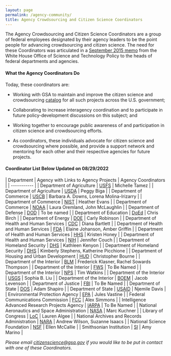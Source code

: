 ```yaml
---
layout: page
permalink: /agency-community/
title: Agency Crowdsourcing and Citizen Science Coordinators
---
```

 
The Agency Crowdsourcing and Citizen Science Coordinators are a group of federal employees designated by their agency leaders to be the point people for advancing crowdsourcing and citizen science.  The need for these Coordinators was articulated in a [September 2015 memo](https://obamawhitehouse.archives.gov/blog/2015/09/30/accelerating-use-citizen-science-and-crowdsourcing-address-societal-and-scientific) from the White House Office of Science and Technology Policy to the heads of federal departments and agencies.
#### What the Agency Coordinators Do
Today, these coordinators are:
- Working with GSA to maintain and improve the citizen science and crowdsourcing [catalog](https://www.citizenscience.gov/catalog/#) for all such projects across the U.S. government;
- Collaborating to increase interagency coordination and to participate in future policy-development discussions on this subject; and

- Working together to encourage public awareness of and participation in citizen science and crowdsourcing efforts.
- As coordinators, these individuals advocate for citizen science and crowdsourcing where possible, and provide a support network and mentoring for each other and their respective agencies for future projects.


#### Coordinator List Below Updated on 08/29/2022

| Department | Agency with Links to Agency Projects | Agency Coordinators |
| ----------- |
| Department of Agriculture | [USFS](https://www.citizenscience.gov/catalog/usfs) | Michelle Tamez |
| Department of Agriculture | [USDA](https://www.citizenscience.gov/catalog/doa/) | Peggy Biga |
| Department of Commerce | [USCB](https://www.citizenscience.gov/catalog/census/) | Barbara A. Downs, Lorena Molina-Irizarry |
| Department of Commerce | [NIST](https://www.citizenscience.gov/catalog/nist/) | Heather Evans |
| Department of Commerce | [NOAA](https://www.citizenscience.gov/catalog/noaa/) | Laura Oremland, John McLaughlin |
| Department of Defense | [DOD](https://www.citizenscience.gov/catalog/dod/) | To be named |
| Department of Education | [DoEd](https://www.citizenscience.gov/catalog/doed/) | Chris Birch |
| Department of Energy | [DOE](https://www.citizenscience.gov/catalog/doe/) | Carly Robinson |
| Department of Health and Human Services | [CDC](https://www.citizenscience.gov/catalog/cdc/) | Diana Bartlett |
| Department of Health and Human Services | [FDA](https://www.citizenscience.gov/catalog/fda/) | Elaine Johanson, Amber Griffin |
| Department of Health and Human Services | [HHS](https://www.citizenscience.gov/catalog/hhs/) | Kristen Honey |
| Department of Health and Human Services | [NIH](https://www.citizenscience.gov/catalog/nih/) | Jennifer Couch |
| Department of Homeland Security | [DHS](https://www.citizenscience.gov/catalog/dhs/) | Kathleen Kenyon |
| Department of Homeland Security | [DHS](https://www.citizenscience.gov/catalog/dhs/) | Kimberly Stephens, Katherine Picchione |
| Department of Housing and Urban Development | [HUD](https://www.citizenscience.gov/catalog/hud/) | Christopher Bourne |
| Department of the Interior | [BLM](https://www.citizenscience.gov/catalog/blm/) | Frederick Klasner, Rachel Sowards Thompson |
| Department of the Interior | [FWS](https://www.citizenscience.gov/catalog/fish-wildlife/) | To Be Named |
| Department of the Interior | [NPS](https://www.citizenscience.gov/catalog/nps/) | Tim Watkins |
| Department of the Interior | [USGS](https://www.citizenscience.gov/catalog/usgs/) | Sophia B. Liu |
| Department of the Interior | [BOEM](https://www.citizenscience.gov/catalog/usgs/) | Jacob Levenson |
| Department of Justice | [FBI](https://www.citizenscience.gov/catalog/fbi/) | To Be Named |
| Department of State | [DOS](https://www.citizenscience.gov/catalog/state/) | Adam Shapiro |
| Department of State | [USAID](https://www.citizenscience.gov/catalog/usaid/) | Njemile Davis |
| Environmental Protection Agency | [EPA](https://www.citizenscience.gov/catalog/epa/) | Jules Vastine |
| Federal Communications Commission | [FCC](https://www.citizenscience.gov/catalog/fcc/) | Alex Simmons |
| Intelligence Advanced Research Projects Agency | [IARPA](https://www.citizenscience.gov/catalog/iarpa/) | To Be Named |
| National Aeronautics and Space Administration | [NASA](https://www.citizenscience.gov/catalog/nasa/) | Marc Kuchner |
| Library of Congress | [LoC](https://www.citizenscience.gov/catalog/503/#) | Lauren Algee |
| National Archives and Records Administration | [NARA](https://www.citizenscience.gov/catalog/nara/) | Andrew Wilson,  Suzanne Isaacs |
| National Science Foundation | [NSF](https://www.citizenscience.gov/catalog/nsf/) | Ellen McCallie |
| Smithsonian Institution | [SI](https://www.citizenscience.gov/catalog/assi/) | Amy Marino |

*Please email citizenscience@gsa.gov if you would like to be put in contact with one of these Coordinators.*

